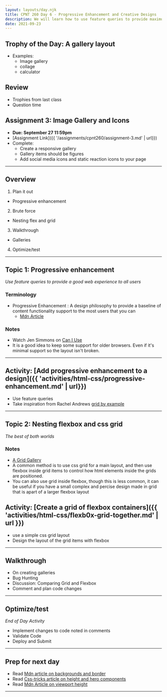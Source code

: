 ```yaml
---
layout: layouts/day.njk
title: CPNT 260 Day 6 - Progressive Enhancement and Creative Designs
description: We will learn how to use feature queries to provide maximum browser support for different layouts. Along with this, we will continue learning about CSS Grid and look at how it can be used with Flexbox.
date: 2021-09-23
---
```


## Trophy of the Day: A gallery layout

- Examples:
  - Image gallery
  - collage
  - calculator

## Review

- Trophies from last class
- Question time

## Assignment 3: Image Gallery and Icons

- **Due: September 27 11:59pm**
- [Assignment Link]({{ '/assignments/cpnt260/assignment-3.md' | url}})
- Complete:
  - Create a responsive gallery
  - Gallery items should be figures
  - Add social media icons and static reaction icons to your page

---

## Overview

1. Plan it out

- Progressive enhancement

2. Brute force

- Nesting flex and grid

3. Walkthrough

- Galleries

4. Optimize/test

---

## Topic 1: Progressive enhancement

_Use feature queries to provide a good web experience to all users_

### Terminology

- Progressive Enhancement
  : A design philosophy to provide a baseline of content functionality support to the most users that you can
  - [Mdn Article](https://developer.mozilla.org/en-US/docs/Glossary/Progressive_Enhancement)

### Notes

- Watch Jen Simmons on [Can I Use](https://www.youtube.com/watch?v=WM_cKHH7bZ0)
- It is a good idea to keep some support for older browsers. Even if it's minimal support so the layout isn't broken.

---

## Activity: [Add progressive enhancement to a design]({{ 'activities/html-css/progressive-enhancement.md' | url}})

- Use feature queries
- Take inspiration from Rachel Andrews [grid by example](https://gridbyexample.com)

---

## Topic 2: Nesting flexbox and css grid

_The best of both worlds_

### Notes

- [A Grid Gallery](https://codepen.io/ashlyn-knox/pen/powepMZ)
- A common method is to use css grid for a main layout, and then use flexbox inside grid items to control how html elements inside the grids are positioned.
- You can also use grid inside flexbox, though this is less common, it can be useful if you have a small complex and percise design made in grid that is apart of a larger flexbox layout

## Activity: [Create a grid of flexbox containers]({{ 'activities/html-css/flexb0x-grid-together.md' | url }})

- use a simple css grid layout
- Design the layout of the grid items with flexbox

---

## Walkthrough

- On creating galleries
- Bug Hunting
- Discussion: Comparing Grid and Flexbox
- Comment and plan code changes

---

## Optimize/test

_End of Day Activity_

- Implement changes to code noted in comments
- Validate Code
- Deploy and Submit

---

## Prep for next day

- Read [Mdn article on backgrounds and border](https://developer.mozilla.org/en-US/docs/Learn/CSS/Building_blocks/Backgrounds_and_borders)
- Read [Css-tricks article on height and hero components](https://css-tricks.com/fun-tip-use-calc-to-change-the-height-of-a-hero-component/)
- Read [Mdn Article on viewport height](https://developer.mozilla.org/en-US/docs/Web/CSS/Viewport_concepts)

---
